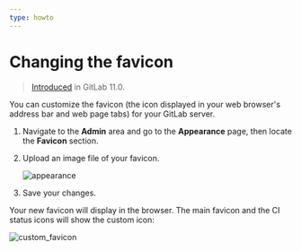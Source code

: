 ```yaml
---
type: howto
---
```


# Changing the favicon

> [Introduced][ce-14497] in GitLab 11.0.

[ce-14497]: https://gitlab.com/gitlab-org/gitlab-ce/merge_requests/14497

You can customize the favicon (the icon displayed in your web browser's
address bar and web page tabs) for your GitLab server.

1. Navigate to the **Admin** area and go to the **Appearance** page, then
   locate the **Favicon** section.
1. Upload an image file of your favicon.

   ![appearance](favicon/appearance.png)

1. Save your changes.

Your new favicon will display in the browser. The main favicon and the CI
status icons will show the custom icon:

![custom_favicon](favicon/custom_favicon.png)

<!-- ## Troubleshooting

Include any troubleshooting steps that you can foresee. If you know beforehand what issues
one might have when setting this up, or when something is changed, or on upgrading, it's
important to describe those, too. Think of things that may go wrong and include them here.
This is important to minimize requests for support, and to avoid doc comments with
questions that you know someone might ask.

Each scenario can be a third-level heading, e.g. `### Getting error message X`.
If you have none to add when creating a doc, leave this section in place
but commented out to help encourage others to add to it in the future. -->
